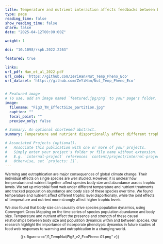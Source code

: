 ```yaml
---
title: Temperature and nutrient interaction affects feedbacks between body size-abundance relationships
type: page
reading_time: false 
show_reading_time: false 
share: false
date: "2025-04-12T00:00:00Z"

weight: 1

doi: "10.1098/rspb.2022.2263"

featured: true

links:
url_pdf: Han_et_al_2022.pdf
url_code: 'https://github.com/ZeYiHan/Nut_Temp_Pheno_Eco'
url_dataset: 'https://github.com/ZeYiHan/Nut_Temp_Pheno_Eco'


# Featured image
# To use, add an image named `featured.jpg/png` to your page's folder. 
image:
  filename: "Fig3_TN_EffectSize_partition.jpg" 
  caption: ""
  focal_point: ""
  preview_only: false

# Summary. An optional shortened abstract.
summary: Temperature and nutrient disportionally affect different trophic levels, and change the causal effects between body size and population dynamics.

# Associated Projects (optional).
#   Associate this publication with one or more of your projects.
#   Simply enter your project's folder or file name without extension.
#   E.g. `internal-project` references `content/project/internal-project/index.md`.
#   Otherwise, set `projects: []`.
---
```


<span style="font-size: smaller;">

Warming and eutrophication are major consequences of global climate change. Their individual effects on single species are well studied. However, it is unclear how temperature and nutrient together affect species body size and abundance across trophic levels. We set up microbial food web under different temperature and nutrient treatments and tracked popoulation abundance and body size of these species over time. We found temperature and nutrient affect different trophic level disportionally, while the joint effects of temperature and nutrient more strongly affect higher trophic levels. 

We also found that body size can causally drive species population dynamics, using Convergent Cross Mapping on the time series of species population abundance and body size. Temperature and nutrient affect the presence and strength of these causal relationships between body size and population dynamcis within and between species. Our research highlight the importance of incorporate phenotypic dynamics in future studies of food web responses to warming and eutrophication in a changing world. 
</span>

<div style="width: 80%; margin: auto;">
{{< figure src="/1_TempNut/Fig5_v2_EcoPheno-01.png" >}}
</div>